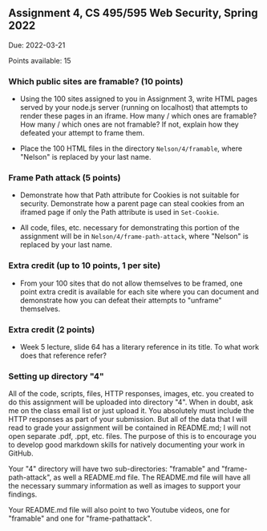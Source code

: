 ## Assignment 4, CS 495/595 Web Security, Spring 2022

Due: 2022-03-21

Points available: 15

### Which public sites are framable? (10 points)

* Using the 100 sites assigned to you in Assignment 3, write HTML pages served by your node.js server (running on localhost) that attempts to render these pages in an iframe.  How many / which ones are framable?  How many / which ones are not framable?  If not, explain how they defeated your attempt to frame them.  

* Place the 100 HTML files in the directory ```Nelson/4/framable```, where "Nelson" is replaced by your last name.

### Frame Path attack (5 points)

* Demonstrate how that Path attribute for Cookies is not suitable for security.  Demonstrate how a parent page can steal cookies from an iframed page if only the Path attribute is used in ```Set-Cookie```.

* All code, files, etc. necessary for demonstrating this portion of the assignment will be in ```Nelson/4/frame-path-attack```, where "Nelson" is replaced by your last name.


### Extra credit (up to 10 points, 1 per site)

* From your 100 sites that do not allow themselves to be framed, one point extra credit is available for each site where you can document and demonstrate how you can defeat their attempts to "unframe" themselves.

### Extra credit (2 points)

* Week 5 lecture, slide 64 has a literary reference in its title.  To what work does that reference refer?

### Setting up directory "4"

All of the code, scripts, files, HTTP responses, images, etc. you created to do this assignment will be uploaded into directory "4".  When in doubt, ask me on the class email list or just upload it.  You absolutely must include the HTTP responses as part of your submission.  But all of the data that I will read to grade your assignment will be contained in README.md; I will not open separate .pdf, .ppt, etc. files.  The purpose of this is to encourage you to develop good markdown skills for natively documenting your work in GitHub.  

Your "4" directory will have two sub-directories: "framable" and "frame-path-attack", as well a README.md file.  The README.md file will have all the necessary summary information as well as images to support your findings.  

Your README.md file will also point to two Youtube videos, one for "framable" and one for "frame-pathattack".  

